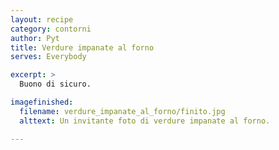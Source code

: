 ```yaml
---
layout: recipe
category: contorni
author: Pyt
title: Verdure impanate al forno
serves: Everybody

excerpt: >
  Buono di sicuro.

imagefinished:
  filename: verdure_impanate_al_forno/finito.jpg
  alttext: Un invitante foto di verdure impanate al forno.

---
```

